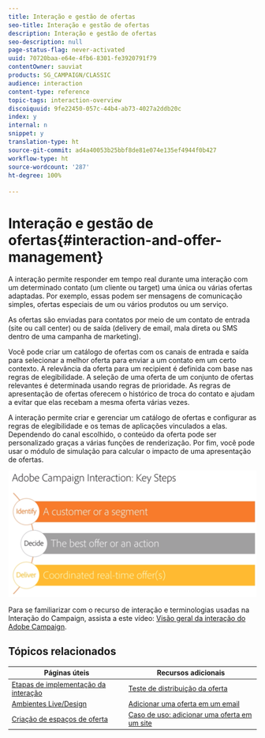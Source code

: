 ```yaml
---
title: Interação e gestão de ofertas
seo-title: Interação e gestão de ofertas
description: Interação e gestão de ofertas
seo-description: null
page-status-flag: never-activated
uuid: 70720baa-e64e-4fb6-8301-fe3920791f79
contentOwner: sauviat
products: SG_CAMPAIGN/CLASSIC
audience: interaction
content-type: reference
topic-tags: interaction-overview
discoiquuid: 9fe22450-057c-44b4-ab73-4027a2ddb20c
index: y
internal: n
snippet: y
translation-type: ht
source-git-commit: ad4a40053b25bbf8de81e074e135ef4944f0b427
workflow-type: ht
source-wordcount: '287'
ht-degree: 100%

---
```



# Interação e gestão de ofertas{#interaction-and-offer-management}

A interação permite responder em tempo real durante uma interação com um determinado contato (um cliente ou target) uma única ou várias ofertas adaptadas. Por exemplo, essas podem ser mensagens de comunicação simples, ofertas especiais de um ou vários produtos ou um serviço.

As ofertas são enviadas para contatos por meio de um contato de entrada (site ou call center) ou de saída (delivery de email, mala direta ou SMS dentro de uma campanha de marketing).

Você pode criar um catálogo de ofertas com os canais de entrada e saída para selecionar a melhor oferta para enviar a um contato em um certo contexto. A relevância da oferta para um recipient é definida com base nas regras de elegibilidade. A seleção de uma oferta de um conjunto de ofertas relevantes é determinada usando regras de prioridade. As regras de apresentação de ofertas oferecem o histórico de troca do contato e ajudam a evitar que elas recebam a mesma oferta várias vezes.

A interação permite criar e gerenciar um catálogo de ofertas e configurar as regras de elegibilidade e os temas de aplicações vinculados a elas. Dependendo do canal escolhido, o conteúdo da oferta pode ser personalizado graças a várias funções de renderização. Por fim, você pode usar o módulo de simulação para calcular o impacto de uma apresentação de ofertas.

![](assets/Offermgt2.png)

Para se familiarizar com o recurso de interação e terminologias usadas na Interação do Campaign, assista a este vídeo: [Visão geral da interação do Adobe Campaign](https://helpx.adobe.com/campaign/classic/how-to/acs-overview.html?playlist=/ccx/v1/collection/product/campaign/classic/segment/digital-marketers/explevel/intermediate/applaunch/get-started/collection.ccx.js&amp;ref=helpx.adobe.com).

## Tópicos relacionados

| Páginas úteis | Recursos adicionais |
|---|---|
| [Etapas de implementação da interação](../../interaction/using/implementation-steps.md) | [Teste de distribuição da oferta](../../interaction/using/about-offers-simulation.md) |
| [Ambientes Live/Design](../../interaction/using/live-design-environments.md) | [Adicionar uma oferta em um email](../../interaction/using/integrating-an-offer-via-the-wizard.md) |
| [Criação de espaços de oferta](../../interaction/using/creating-offer-spaces.md) | [Caso de uso: adicionar uma oferta em um site](../../interaction/using/offers-on-an-inbound-channel.md) |